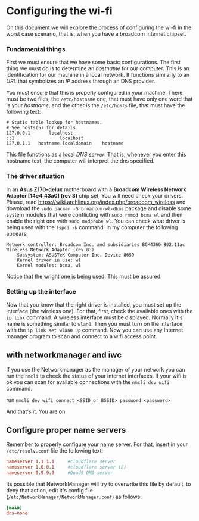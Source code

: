 # Configuring the wi-fi
On this document we will explore the process of configuring the wi-fi in the worst case scenario, that is, when you have a broadcom internet chipset.

### Fundamental things
First we must ensure that we have some basic configurations. The first thing we must do is to determine an *hostname* for our computer. This is an identification for our machine in a local network. It functions similarly to an *URL* that symbolizes an *IP* address through an DNS provider.

You must ensure that this is properly configured in your machine. There must be two files, the `/etc/hostname` one, that must have only one word that is your *hostname*, and the other is the `/etc/hosts` file, that must have the following text:

```
# Static table lookup for hostnames.
# See hosts(5) for details.
127.0.0.1		localhost
::1					localhost
127.0.1.1 	hostname.localdomain	hostname
```

This file functions as a local *DNS server*. That is, whenever you enter this hostname text, the computer will interpret the dns specified.

### The driver situation
In an **Asus Z170-delux** motherboard with a **Broadcom Wireless Network Adapter [14e4:43a0] (rev 3)** chip set, You will need check your drivers. Please, read https://wiki.archlinux.org/index.php/broadcom_wireless and download the `sudo pacman -S broadcom-wl-dkms` package and disable some system modules that were conflicting with `sudo rmmod bcma wl` and  then enable the right one with `sudo modprobe wl`.
You can check what driver is being used with the `lspci -k` command. In my computer the following appears:

```
Network controller: Broadcom Inc. and subsidiaries BCM4360 802.11ac Wireless Network Adapter (rev 03)
	Subsystem: ASUSTeK Computer Inc. Device 8659
	Kernel driver in use: wl
	Kernel modules: bcma, wl
```

Notice that the wright one is being used. This must be assured.

### Setting up the interface
Now that you know that the right driver is installed, you must set up the interface (the wireless one). For that, first, check the available ones with the `ip link` command. A wireless interface must be displayed. Normally it's name is something similar to `wlan0`.
Then you must turn on the interface with the `ip link set wlan0 up` command.
Now you can use any Internet manager program to scan and connect to a wifi access point.

## with networkmanager and iwc
If you use the Networkmanager as the manager of your network you can run the `nmcli` to check the status of your internet interfaces.
If your wifi is ok you can scan for available connections with the `nmcli dev wifi` command.

run `nmcli dev wifi connect <SSID_or_BSSID> password <password>`

And that's it. You are on.

## Configure proper name servers
Remember to properly configure your name server. For that, insert in your `/etc/resolv.conf` file the following text:

```conf
nameserver 1.1.1.1     #cloudflare server
nameserver 1.0.0.1     #cloudflare server (2)
nameserver 9.9.9.9     #Quad9 DNS server
```

Its possible that NetworkManager will try to overwrite this file by default, to deny that action, edit it's config file (`/etc/NetworkManager/NetworkManager.conf`) as follows:

```conf
[main]
dns=none
```




